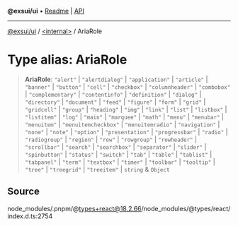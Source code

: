 **@exsui/ui** • [Readme](../../README.md) \| [API](../../globals.md)

***

[@exsui/ui](../../README.md) / [\<internal\>](../README.md) / AriaRole

# Type alias: AriaRole

> **AriaRole**: `"alert"` \| `"alertdialog"` \| `"application"` \| `"article"` \| `"banner"` \| `"button"` \| `"cell"` \| `"checkbox"` \| `"columnheader"` \| `"combobox"` \| `"complementary"` \| `"contentinfo"` \| `"definition"` \| `"dialog"` \| `"directory"` \| `"document"` \| `"feed"` \| `"figure"` \| `"form"` \| `"grid"` \| `"gridcell"` \| `"group"` \| `"heading"` \| `"img"` \| `"link"` \| `"list"` \| `"listbox"` \| `"listitem"` \| `"log"` \| `"main"` \| `"marquee"` \| `"math"` \| `"menu"` \| `"menubar"` \| `"menuitem"` \| `"menuitemcheckbox"` \| `"menuitemradio"` \| `"navigation"` \| `"none"` \| `"note"` \| `"option"` \| `"presentation"` \| `"progressbar"` \| `"radio"` \| `"radiogroup"` \| `"region"` \| `"row"` \| `"rowgroup"` \| `"rowheader"` \| `"scrollbar"` \| `"search"` \| `"searchbox"` \| `"separator"` \| `"slider"` \| `"spinbutton"` \| `"status"` \| `"switch"` \| `"tab"` \| `"table"` \| `"tablist"` \| `"tabpanel"` \| `"term"` \| `"textbox"` \| `"timer"` \| `"toolbar"` \| `"tooltip"` \| `"tree"` \| `"treegrid"` \| `"treeitem"` \| `string` & `Object`

## Source

node\_modules/.pnpm/@types+react@18.2.66/node\_modules/@types/react/index.d.ts:2754
